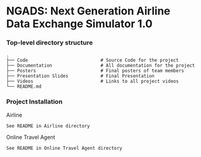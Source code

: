 # NGADS: Next Generation Airline Data Exchange Simulator 1.0

### Top-level directory structure

    .
    ├── Code                           # Source Code for the project
    ├── Documentation                  # All documentation for the project
    ├── Posters                        # Final posters of team members
    ├── Presentation Slides            # Final Presentation
    ├── Videos                         # Links to all project videos
    └── README.md
    
### Project Installation

Airline
```
See README in Airline directory
```
Online Travel Agent
```
See README in Online Travel Agent directory
```
